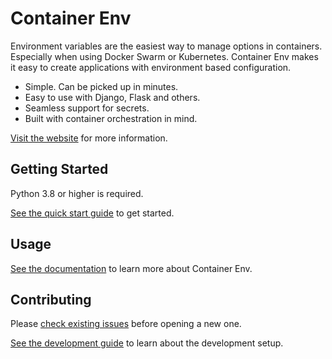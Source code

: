 # Container Env

Environment variables are the easiest way to manage options in containers.
Especially when using Docker Swarm or Kubernetes.
Container Env makes it easy to create applications with environment based
configuration.

* Simple. Can be picked up in minutes.
* Easy to use with Django, Flask and others.
* Seamless support for secrets.
* Built with container orchestration in mind.

[Visit the website](https://lkummer.github.io/container-env/) for more information.

## Getting Started

Python 3.8 or higher is required.

[See the quick start guide](https://lkummer.github.io/container-env/guide/quickstart/)
to get started.

## Usage

[See the documentation](https://lkummer.github.io/container-env/guide/)
to learn more about Container Env.

## Contributing

Please [check existing issues](https://github.com/LKummer/container-env/issues)
before opening a new one.

[See the development guide](https://lkummer.github.io/container-env/guide/development/)
to learn about the development setup.
